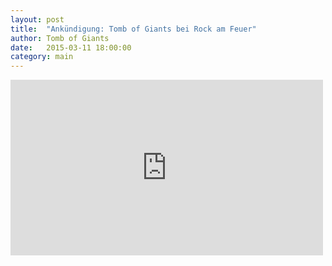 ```yaml
---
layout: post
title:  "Ankündigung: Tomb of Giants bei Rock am Feuer"
author: Tomb of Giants
date:   2015-03-11 18:00:00
category: main
---
```


<iframe src="https://player.vimeo.com/video/121923733?byline=0" width="500" height="281" frameborder="0" webkitallowfullscreen mozallowfullscreen allowfullscreen></iframe>